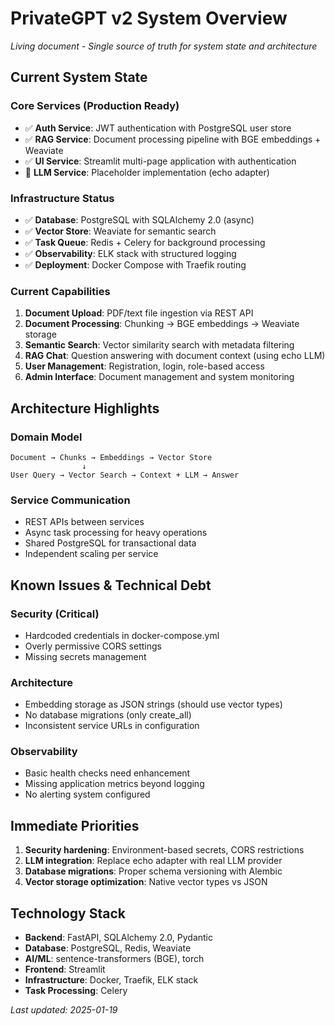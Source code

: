 # PrivateGPT v2 System Overview

*Living document - Single source of truth for system state and architecture*

## Current System State

### Core Services (Production Ready)
- ✅ **Auth Service**: JWT authentication with PostgreSQL user store
- ✅ **RAG Service**: Document processing pipeline with BGE embeddings + Weaviate
- ✅ **UI Service**: Streamlit multi-page application with authentication
- 🔄 **LLM Service**: Placeholder implementation (echo adapter)

### Infrastructure Status
- ✅ **Database**: PostgreSQL with SQLAlchemy 2.0 (async)
- ✅ **Vector Store**: Weaviate for semantic search
- ✅ **Task Queue**: Redis + Celery for background processing
- ✅ **Observability**: ELK stack with structured logging
- ✅ **Deployment**: Docker Compose with Traefik routing

### Current Capabilities
1. **Document Upload**: PDF/text file ingestion via REST API
2. **Document Processing**: Chunking → BGE embeddings → Weaviate storage
3. **Semantic Search**: Vector similarity search with metadata filtering
4. **RAG Chat**: Question answering with document context (using echo LLM)
5. **User Management**: Registration, login, role-based access
6. **Admin Interface**: Document management and system monitoring

## Architecture Highlights

### Domain Model
```
Document → Chunks → Embeddings → Vector Store
                ↓
User Query → Vector Search → Context + LLM → Answer
```

### Service Communication
- REST APIs between services
- Async task processing for heavy operations
- Shared PostgreSQL for transactional data
- Independent scaling per service

## Known Issues & Technical Debt

### Security (Critical)
- Hardcoded credentials in docker-compose.yml
- Overly permissive CORS settings
- Missing secrets management

### Architecture
- Embedding storage as JSON strings (should use vector types)
- No database migrations (only create_all)
- Inconsistent service URLs in configuration

### Observability
- Basic health checks need enhancement
- Missing application metrics beyond logging
- No alerting system configured

## Immediate Priorities
1. **Security hardening**: Environment-based secrets, CORS restrictions
2. **LLM integration**: Replace echo adapter with real LLM provider
3. **Database migrations**: Proper schema versioning with Alembic
4. **Vector storage optimization**: Native vector types vs JSON

## Technology Stack
- **Backend**: FastAPI, SQLAlchemy 2.0, Pydantic
- **Database**: PostgreSQL, Redis, Weaviate
- **AI/ML**: sentence-transformers (BGE), torch
- **Frontend**: Streamlit
- **Infrastructure**: Docker, Traefik, ELK stack
- **Task Processing**: Celery

*Last updated: 2025-01-19*
